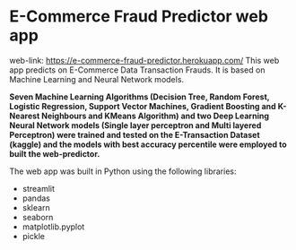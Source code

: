 # E-Commerce Fraud Predictor web app

web-link: https://e-commerce-fraud-predictor.herokuapp.com/
This web app predicts on E-Commerce Data Transaction Frauds. It is based on Machine Learning and Neural Network models. 

**Seven Machine Learning Algorithms (Decision Tree, Random Forest, Logistic Regression, Support Vector Machines, Gradient Boosting and K-Nearest Neighbours and KMeans Algorithm) and two Deep Learning Neural Network models (Single layer perceptron and Multi layered Perceptron) were trained and tested on the E-Transaction Dataset (kaggle) and the models with best accuracy percentile were employed to built the web-predictor.**

The web app was built in Python using the following libraries:

* streamlit
* pandas
* sklearn
* seaborn
* matplotlib.pyplot
* pickle
